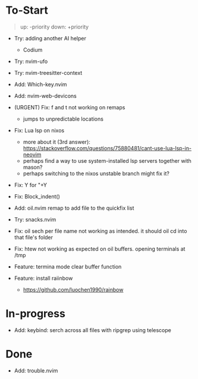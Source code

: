 # To-Start
> up:   -priority
> down: +priority

- Try: adding another AI helper
    - Codium
- Try: nvim-ufo
- Try: nvim-treesitter-context
- Add: Which-key.nvim
- Add: nvim-web-devicons

- (URGENT) Fix: f and t not working on remaps
    - jumps to unpredictable locations

- Fix: Lua lsp on nixos
    - more about it (3rd answer): https://stackoverflow.com/questions/75880481/cant-use-lua-lsp-in-neovim
    - perhaps find a way to use system-installed lsp servers together with mason?
    - perhaps switching to the nixos unstable branch might fix it?

- Fix: <leader>Y for "+Y
- Fix: Block_indent()

- Add: oil.nvim remap to add file to the quickfix list
- Try: snacks.nvim
- Fix: oil sech per file name not working as intended. it should oil cd into that file's folder
- Fix: htew not working as expected on oil buffers. opening terminals at /tmp
- Feature: termina mode clear buffer function
- Feature: install raiinbow
    - https://github.com/luochen1990/rainbow

# In-progress
- Add: keybind: serch across all files with ripgrep using telescope

# Done
- Add: trouble.nvim


